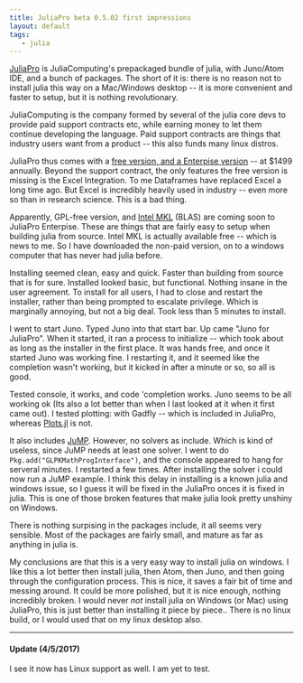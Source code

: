 ```yaml
---
title: JuliaPro beta 0.5.02 first impressions
layout: default
tags:
   - julia
---
```


[JuliaPro](http://juliacomputing.com/products/juliapro.html) is JuliaComputing's prepackaged bundle of julia, with Juno/Atom IDE, and a bunch of packages. The short of it is: there is no reason not to install julia this way on a Mac/Windows desktop -- it is more convenient and faster to setup, but it is nothing revolutionary.
<!--more-->
JuliaComputing is the company formed by several of the julia core devs to provide paid support contracts etc, while earning money to let them continue developing the language. Paid support contracts are things that industry users want from a product -- this also funds many linux distros.

JuliaPro thus comes with a [free version, and a Enterpise version](https://shop.juliacomputing.com/Products/?page_id=7435) -- at $1499 annually. Beyond the support contract, the only features the free version is missing is the Excel Integration.
To me Dataframes have replaced Excel a long time ago. But Excel is incredibly heavily used in industry -- even more so than in research science. This is a bad thing.

Apparently, GPL-free version, and [Intel MKL](https://software.intel.com/en-us/intel-mkl) (BLAS) are coming soon to JuliaPro Enterpise. These are things that are fairly easy to setup when building julia from source. Intel MKL is actually available free -- which is news to me. So I have downloaded the non-paid version, on to a windows computer that has never had julia before.

Installing seemed clean, easy and quick. Faster than building from source that is for sure. Installed looked basic, but functional. Nothing insane in the user agreement. To install for all users, I had to close and restart the installer, rather than being prompted to escalate privilege. Which is marginally annoying, but not a big deal. Took less than 5 minutes to install.

I went to start Juno. Typed Juno into that start bar.
Up came "Juno for JuliaPro". When it started, it ran a process to initialize -- which took about as long as the installer in the first place. It was hands free, and once it started Juno was working fine.
I restarting it, and it seemed like the completion wasn't working, but it kicked in after a minute or so, so all is good.

Tested console, it works, and code 'completion works.
Juno seems to be all working ok (Its also a lot better than when I last looked at it when it first came out).
I tested plotting: with Gadfly -- which is included in JuliaPro, whereas [Plots.jl](https://github.com/JuliaPlots/Plots.jl) is not.

It also includes [JuMP](http://jump.readthedocs.io/).
However, no solvers as include. Which is kind of useless, since JuMP needs at least one solver.
I went to do `Pkg.add("GLPKMathProgInterface")`, and the console appeared to hang for serveral minutes. I restarted a few times. After installing the solver i could now run a JuMP example.  I think this delay in installing is a known julia and windows issue, so I guess it will be fixed in the JuliaPro onces it is fixed in julia. This is one of those broken features that make julia look pretty unshiny on Windows.

There is nothing surpising in the packages include,
it all seems very sensible. Most of the packages are fairly small, and mature as far as anything in julia is.

My conclusions are that this is a very easy way to install julia on windows. I like this a lot better then install julia, then Atom, then Juno, and then going through the configuration process. This is nice, it saves a fair bit of time and messing around. It could be more polished, but it is nice enough, nothing incredibly broken. I would never *not* install julia on Windows (or Mac) using JuliaPro, this is just better than installing it piece by piece.. There is no linux build, or I would used that on my linux desktop also.

---

#### Update (4/5/2017)
I see it now has Linux support as well.
I am yet to test.

